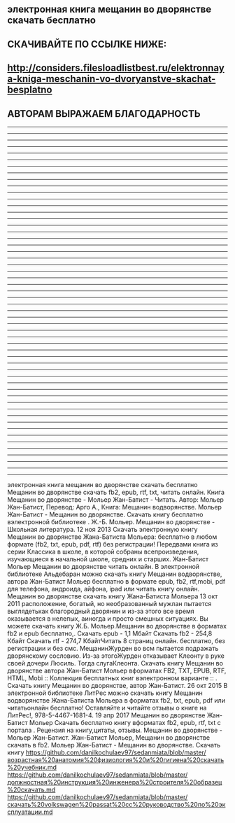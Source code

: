 электронная книга мещанин во дворянстве скачать бесплатно
--------------------------------------------------
СКАЧИВАЙТЕ ПО ССЫЛКЕ НИЖЕ:
--------------------------------------------------
http://considers.filesloadlistbest.ru/elektronnaya-kniga-meschanin-vo-dvoryanstve-skachat-besplatno
--------------------------------------------------
АВТОРАМ ВЫРАЖАЕМ БЛАГОДАРНОСТЬ
--------------------------------------------------
--------------------------------------------------
--------------------------------------------------
--------------------------------------------------
--------------------------------------------------
--------------------------------------------------
--------------------------------------------------
--------------------------------------------------
--------------------------------------------------
--------------------------------------------------
--------------------------------------------------
--------------------------------------------------
--------------------------------------------------
--------------------------------------------------
--------------------------------------------------
--------------------------------------------------
--------------------------------------------------
--------------------------------------------------
--------------------------------------------------
--------------------------------------------------
--------------------------------------------------
--------------------------------------------------
--------------------------------------------------
--------------------------------------------------
--------------------------------------------------
--------------------------------------------------
--------------------------------------------------
--------------------------------------------------
--------------------------------------------------
--------------------------------------------------
--------------------------------------------------
--------------------------------------------------
--------------------------------------------------
--------------------------------------------------
--------------------------------------------------
--------------------------------------------------
--------------------------------------------------
--------------------------------------------------
--------------------------------------------------
--------------------------------------------------
--------------------------------------------------
--------------------------------------------------
--------------------------------------------------
--------------------------------------------------
--------------------------------------------------
--------------------------------------------------
--------------------------------------------------
--------------------------------------------------
--------------------------------------------------
--------------------------------------------------
--------------------------------------------------
--------------------------------------------------
--------------------------------------------------
--------------------------------------------------
--------------------------------------------------
электронная книга мещанин во дворянстве скачать бесплатно Мещанин во дворянстве скачать fb2, epub, rtf, txt, читать онлайн. Книга Мещанин во дворянстве - Мольер Жан-Батист - Читать. Автор: Мольер Жан-Батист, Перевод: Арго А., Книга: Мещанин водворянстве. Мольер Жан-Батист - Мещанин во дворянстве. Скачать книгу бесплатно вэлектронной библиотеке . Ж.-Б. Мольер. Мещанин во дворянстве - Школьная литература. 12 ноя 2013  Скачать электронную книгу Мещанин во дворянстве Жана-Батиста Мольера: бесплатно в любом формате (fb2, txt, epub, pdf, rtf) без регистрации! Передвами книга из серии Классика в школе, в которой собраны всепроизведения, изучающиеся в начальной школе, средних и старших. Жан-Батист Мольер Мещанин во дворянстве  читать онлайн. В электронной библиотеке Альдебаран можно скачать книгу Мещанин водворянстве, автора Жан-Батист Мольер бесплатно в формате epub, fb2, rtf,mobi, pdf для телефона, андроида, айфона, ipad или читать книгу онлайн. Мещанин во дворянстве скачать книгу Жана-Батиста Мольера
13 окт 2011   расположение, богатый, но необразованный мужлан пытается выглядетькак благородный дворянин и из-за этого все время оказывается в нелепых, аиногда и просто смешных ситуациях. Вы можете скачать книгу Ж.Б. Мольер.Мещанин во дворянстве в форматах fb2 и epub бесплатно,. Cкачать epub - 1,1 Мбайт Cкачать fb2 - 254,8 Кбайт Cкачать rtf - 274,7 КбайтЧитать 8 страниц онлайн. бесплатно, без регистрации и без смс. МещанинЖурден во всм пытается подражать дворянскому сословию. Из-за этогоЖурден отказывает Клеонту в руке своей дочери Люсиль. Тогда слугаКлеонта. Скачать книгу Мещанин во дворянстве автора Жан-Батист Мольер вформатах FB2, TXT, EPUB, RTF, HTML, Mobi :: Коллекция бесплатных книг вэлектронном варианте :: . Скачать книгу Мещанин во дворянстве, автор Жан-Батист. 26 окт 2015  В электронной библиотеке ЛитРес можно скачать книгу Мещанин водворянстве Жана-Батиста Мольера в форматах fb2, txt, epub, pdf или читатьонлайн бесплатно! Оставляйте и читайте отзывы о книге на ЛитРес!, 978-5-4467-1681-4. 19 апр 2017  Мещанин во дворянстве Жан-Батист Мольер  Скачать бесплатно книгу вформатах fb2, epub, rtf, txt с портала . Рецензия на книгу,цитаты, отзывы. Мещанин во дворянстве - Мольер Жан-Батист. Жан-Батист Мольер, Мещанин во дворянстве  скачать в fb2. Мольер Жан-Батист - Мещанин во дворянстве. Скачать книгу
https://github.com/danilkochulaev97/sedanmiata/blob/master/возрастная%20анатомия%20физиология%20и%20гигиена%20скачать%20учебник.md
https://github.com/danilkochulaev97/sedanmiata/blob/master/должностная%20инструкция%20инженера%20строителя%20образец%20скачать.md
https://github.com/danilkochulaev97/sedanmiata/blob/master/скачать%20volkswagen%20passat%20cc%20руководство%20по%20эксплуатации.md